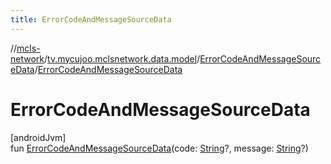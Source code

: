 ```yaml
---
title: ErrorCodeAndMessageSourceData
---
```

//[mcls-network](../../../index.html)/[tv.mycujoo.mclsnetwork.data.model](../index.html)/[ErrorCodeAndMessageSourceData](index.html)/[ErrorCodeAndMessageSourceData](-error-code-and-message-source-data.html)



# ErrorCodeAndMessageSourceData



[androidJvm]\
fun [ErrorCodeAndMessageSourceData](-error-code-and-message-source-data.html)(code: [String](https://kotlinlang.org/api/latest/jvm/stdlib/kotlin/-string/index.html)?, message: [String](https://kotlinlang.org/api/latest/jvm/stdlib/kotlin/-string/index.html)?)




